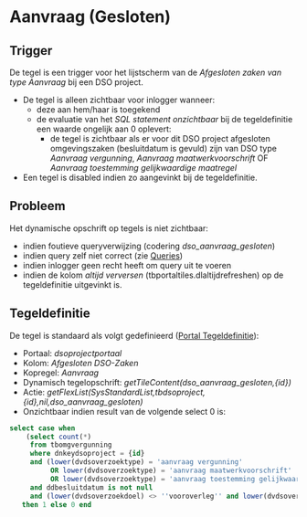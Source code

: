 # Aanvraag (Gesloten)

## Trigger

De tegel is een trigger voor het lijstscherm van de *Afgesloten zaken van type Aanvraag* bij een DSO project.

  * De tegel is alleen zichtbaar voor inlogger wanneer: 
    * deze aan hem/haar is toegekend 
    * de evaluatie van het *SQL statement onzichtbaar* bij de tegeldefinitie een waarde ongelijk aan 0 oplevert:
      * de tegel is zichtbaar als er voor dit DSO project afgesloten omgevingszaken (besluitdatum is gevuld) zijn van DSO type *Aanvraag vergunning*, *Aanvraag maatwerkvoorschrift* OF *Aanvraag toestemming gelijkwaardige maatregel* 
  * Een tegel is disabled indien zo aangevinkt bij de tegeldefinitie.

## Probleem

Het dynamische opschrift op tegels is niet zichtbaar:

  * indien foutieve queryverwijzing (codering *dso_aanvraag_gesloten*) 
  * indien query zelf niet correct (zie [Queries](/docs/instellen_inrichten/queries.md))
  * indien inlogger geen recht heeft om query uit te voeren 
  * indien de kolom *altijd verversen* (tbportaltiles.dlaltijdrefreshen) op de tegeldefinitie uitgevinkt is.

## Tegeldefinitie

De tegel is standaard als volgt gedefinieerd ([Portal Tegeldefinitie](/docs/instellen_inrichten/portaldefinitie/portal_tegel.md)):

  *  Portaal: *dsoprojectportaal*
  *  Kolom: *Afgesloten DSO-Zaken* 
  *  Kopregel: *Aanvraag*
  *  Dynamisch tegelopschrift: *getTileContent(dso_aanvraag_gesloten,{id})*
  *  Actie: *getFlexList(SysStandardList,tbdsoproject,{id},nil,dso_aanvraag_gesloten)*
  *  Onzichtbaar indien result van de volgende select 0 is:

```sql
select case when 
    (select count(*) 
     from tbomgvergunning 
     where dnkeydsoproject = {id} 
     and (lower(dvdsoverzoektype) = 'aanvraag vergunning' 
          OR lower(dvdsoverzoektype) = 'aanvraag maatwerkvoorschrift' 
          OR lower(dvdsoverzoektype) = 'aanvraag toestemming gelijkwaardige maatregel') 
     and ddbesluitdatum is not null 
     and (lower(dvdsoverzoekdoel) <> ''vooroverleg'' and lower(dvdsoverzoekdoel) <> ''conceptverzoek'') >= 1 
   then 1 else 0 end
```

